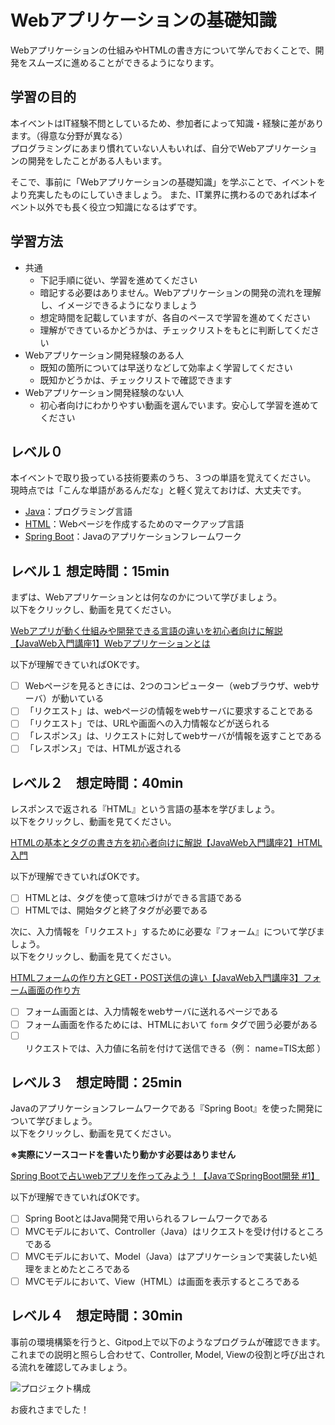 # Webアプリケーションの基礎知識

Webアプリケーションの仕組みやHTMLの書き方について学んでおくことで、開発をスムーズに進めることができるようになります。

## 学習の目的

本イベントはIT経験不問としているため、参加者によって知識・経験に差があります。（得意な分野が異なる）  
プログラミングにあまり慣れていない人もいれば、自分でWebアプリケーションの開発をしたことがある人もいます。  

そこで、事前に「Webアプリケーションの基礎知識」を学ぶことで、イベントをより充実したものにしていきましょう。 
また、IT業界に携わるのであれば本イベント以外でも長く役立つ知識になるはずです。

## 学習方法

- 共通
   - 下記手順に従い、学習を進めてください
   - 暗記する必要はありません。Webアプリケーションの開発の流れを理解し、イメージできるようになりましょう
   - 想定時間を記載していますが、各自のペースで学習を進めてください
   - 理解ができているかどうかは、チェックリストをもとに判断してください
- Webアプリケーション開発経験のある人
   - 既知の箇所については早送りなどして効率よく学習してください
   - 既知かどうかは、チェックリストで確認できます
- Webアプリケーション開発経験のない人
   - 初心者向けにわかりやすい動画を選んでいます。安心して学習を進めてください

## レベル０

本イベントで取り扱っている技術要素のうち、３つの単語を覚えてください。  
現時点では「こんな単語があるんだな」と軽く覚えておけば、大丈夫です。

- [Java](https://www.java.com/ja/download/help/whatis_java.html)：プログラミング言語
- [HTML](http://www.htmq.com/htmlkihon/001.shtml)：Webページを作成するためのマークアップ言語
- [Spring Boot](https://spring.io/projects/spring-boot)：Javaのアプリケーションフレームワーク

## レベル１ 想定時間：15min

まずは、Webアプリケーションとは何なのかについて学びましょう。  
以下をクリックし、動画を見てください。

[Webアプリが動く仕組みや開発できる言語の違いを初心者向けに解説【JavaWeb入門講座1】Webアプリケーションとは](https://www.youtube.com/watch?v=IcTHcOYsrwo)

以下が理解できていればOKです。

- [ ] Webページを見るときには、2つのコンピューター（webブラウザ、webサーバ）が動いている
- [ ] 「リクエスト」は、webページの情報をwebサーバに要求することである
- [ ] 「リクエスト」では、URLや画面への入力情報などが送られる
- [ ] 「レスポンス」は、リクエストに対してwebサーバが情報を返すことである
- [ ] 「レスポンス」では、HTMLが返される

## レベル２　想定時間：40min

レスポンスで返される『HTML』という言語の基本を学びましょう。  
以下をクリックし、動画を見てください。

[HTMLの基本とタグの書き方を初心者向けに解説【JavaWeb入門講座2】HTML入門](https://www.youtube.com/watch?v=U9Pe6ftnHtY)

以下が理解できていればOKです。

- [ ] HTMLとは、タグを使って意味づけができる言語である
- [ ] HTMLでは、開始タグと終了タグが必要である

次に、入力情報を「リクエスト」するために必要な『フォーム』について学びましょう。  
以下をクリックし、動画を見てください。

[HTMLフォームの作り方とGET・POST送信の違い【JavaWeb入門講座3】フォーム画面の作り方](https://www.youtube.com/watch?v=qTISEtmruVs)

- [ ] フォーム画面とは、入力情報をwebサーバに送れるページである
- [ ] フォーム画面を作るためには、HTMLにおいて `form` タグで囲う必要がある
- [ ] リクエストでは、入力値に名前を付けて送信できる（例： name=TIS太郎 ）

## レベル３　想定時間：25min

Javaのアプリケーションフレームワークである『Spring Boot』を使った開発について学びましょう。  
以下をクリックし、動画を見てください。  

__※実際にソースコードを書いたり動かす必要はありません__

[Spring Bootで占いwebアプリを作ってみよう！【JavaでSpringBoot開発 #1】](https://www.youtube.com/watch?v=8UERVg5c_HM)

以下が理解できていればOKです。

- [ ] Spring BootとはJava開発で用いられるフレームワークである
- [ ] MVCモデルにおいて、Controller（Java）はリクエストを受け付けるところである
- [ ] MVCモデルにおいて、Model（Java）はアプリケーションで実装したい処理をまとめたところである
- [ ] MVCモデルにおいて、View（HTML）は画面を表示するところである

## レベル４　想定時間：30min

事前の環境構築を行うと、Gitpod上で以下のようなプログラムが確認できます。  
これまでの説明と照らし合わせて、Controller, Model, Viewの役割と呼び出される流れを確認してみましょう。

![プロジェクト構成](../image/tiscon_sourcecode.png)

お疲れさまでした！
